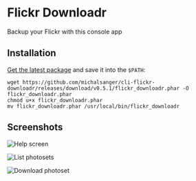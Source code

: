 # Flickr Downloadr

Backup your Flickr with this console app

## Installation

[Get the latest package](https://github.com/michalsanger/cli-flickr-downloadr/releases) and save it into the ```$PATH```:

    wget https://github.com/michalsanger/cli-flickr-downloadr/releases/download/v0.5.1/flickr_downloadr.phar -O flickr_downloadr.phar
    chmod u+x flickr_downloadr.phar
    mv flickr_downloadr.phar /usr/local/bin/flickr_downloadr

## Screenshots
![Help screen](https://farm8.staticflickr.com/7540/15684400780_71c8f45300_o.png)

![List photosets](https://farm8.staticflickr.com/7548/15685714469_0993a160dd_o.png)

![Download photoset](https://farm8.staticflickr.com/7474/15684400790_fc011fb7bb_o.png)
